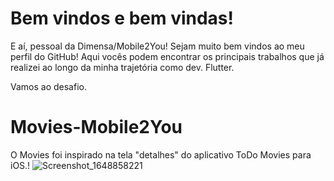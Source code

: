 
# Bem vindos e bem vindas!
E aí, pessoal da Dimensa/Mobile2You! Sejam muito bem vindos ao meu perfil do GitHub!
Aqui vocês podem encontrar os principais trabalhos que já realizei ao longo da minha trajetória como dev. Flutter.

Vamos ao desafio.

# Movies-Mobile2You
O Movies foi inspirado na tela "detalhes" do aplicativo ToDo Movies para iOS.!
![Screenshot_1648858221](https://user-images.githubusercontent.com/84111045/161356744-71ec4910-d9c4-4048-bc36-2cb02dee9684.png)

